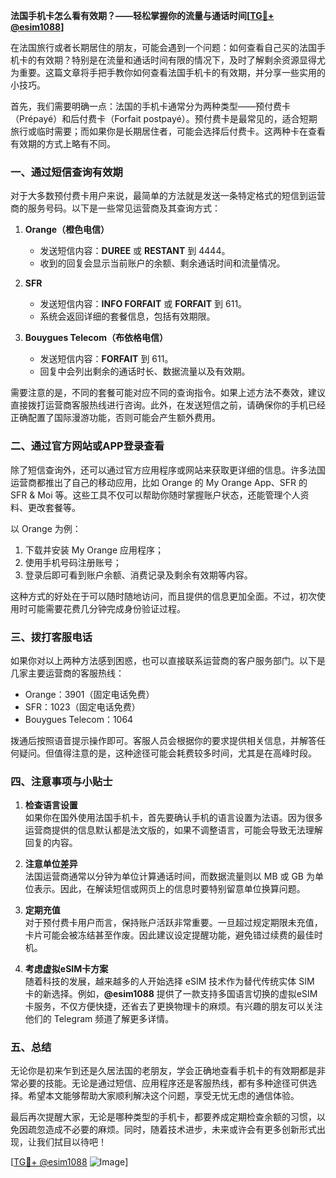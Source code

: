 **法国手机卡怎么看有效期？——轻松掌握你的流量与通话时间[[TG💪+ @esim1088](https://t.me/s/esim1088)]**

在法国旅行或者长期居住的朋友，可能会遇到一个问题：如何查看自己买的法国手机卡的有效期？特别是在流量和通话时间有限的情况下，及时了解剩余资源显得尤为重要。这篇文章将手把手教你如何查看法国手机卡的有效期，并分享一些实用的小技巧。

首先，我们需要明确一点：法国的手机卡通常分为两种类型——预付费卡（Prépayé）和后付费卡（Forfait postpayé）。预付费卡是最常见的，适合短期旅行或临时需要；而如果你是长期居住者，可能会选择后付费卡。这两种卡在查看有效期的方式上略有不同。

### **一、通过短信查询有效期**

对于大多数预付费卡用户来说，最简单的方法就是发送一条特定格式的短信到运营商的服务号码。以下是一些常见运营商及其查询方式：

1. **Orange（橙色电信）**
   - 发送短信内容：**DUREE** 或 **RESTANT** 到 4444。
   - 收到的回复会显示当前账户的余额、剩余通话时间和流量情况。

2. **SFR**
   - 发送短信内容：**INFO FORFAIT** 或 **FORFAIT** 到 611。
   - 系统会返回详细的套餐信息，包括有效期限。

3. **Bouygues Telecom（布依格电信）**
   - 发送短信内容：**FORFAIT** 到 611。
   - 回复中会列出剩余的通话时长、数据流量以及有效期。

需要注意的是，不同的套餐可能对应不同的查询指令。如果上述方法不奏效，建议直接拨打运营商客服热线进行咨询。此外，在发送短信之前，请确保你的手机已经正确配置了国际漫游功能，否则可能会产生额外费用。

### **二、通过官方网站或APP登录查看**

除了短信查询外，还可以通过官方应用程序或网站来获取更详细的信息。许多法国运营商都推出了自己的移动应用，比如 Orange 的 My Orange App、SFR 的 SFR & Moi 等。这些工具不仅可以帮助你随时掌握账户状态，还能管理个人资料、更改套餐等。

以 Orange 为例：
1. 下载并安装 My Orange 应用程序；
2. 使用手机号码注册账号；
3. 登录后即可看到账户余额、消费记录及剩余有效期等内容。

这种方式的好处在于可以随时随地访问，而且提供的信息更加全面。不过，初次使用时可能需要花费几分钟完成身份验证过程。

### **三、拨打客服电话**

如果你对以上两种方法感到困惑，也可以直接联系运营商的客户服务部门。以下是几家主要运营商的客服热线：
- Orange：3901（固定电话免费）
- SFR：1023（固定电话免费）
- Bouygues Telecom：1064

拨通后按照语音提示操作即可。客服人员会根据你的要求提供相关信息，并解答任何疑问。但值得注意的是，这种途径可能会耗费较多时间，尤其是在高峰时段。

### **四、注意事项与小贴士**

1. **检查语言设置**  
   如果你在国外使用法国手机卡，首先要确认手机的语言设置为法语。因为很多运营商提供的信息默认都是法文版的，如果不调整语言，可能会导致无法理解回复的内容。

2. **注意单位差异**  
   法国运营商通常以分钟为单位计算通话时间，而数据流量则以 MB 或 GB 为单位表示。因此，在解读短信或网页上的信息时要特别留意单位换算问题。

3. **定期充值**  
   对于预付费卡用户而言，保持账户活跃非常重要。一旦超过规定期限未充值，卡片可能会被冻结甚至作废。因此建议设定提醒功能，避免错过续费的最佳时机。

4. **考虑虚拟eSIM卡方案**  
   随着科技的发展，越来越多的人开始选择 eSIM 技术作为替代传统实体 SIM 卡的新选择。例如，**@esim1088** 提供了一款支持多国语言切换的虚拟eSIM卡服务，不仅方便快捷，还省去了更换物理卡的麻烦。有兴趣的朋友可以关注他们的 Telegram 频道了解更多详情。

### **五、总结**

无论你是初来乍到还是久居法国的老朋友，学会正确地查看手机卡的有效期都是非常必要的技能。无论是通过短信、应用程序还是客服热线，都有多种途径可供选择。希望本文能够帮助大家顺利解决这个问题，享受无忧无虑的通信体验。

最后再次提醒大家，无论是哪种类型的手机卡，都要养成定期检查余额的习惯，以免因疏忽造成不必要的麻烦。同时，随着技术进步，未来或许会有更多创新形式出现，让我们拭目以待吧！

[[TG💪+ @esim1088](https://t.me/s/esim1088) ![Image](https://i.postimg.cc/4NQfJmqS/Snipaste-2025-05-13-00-14-12.png)]